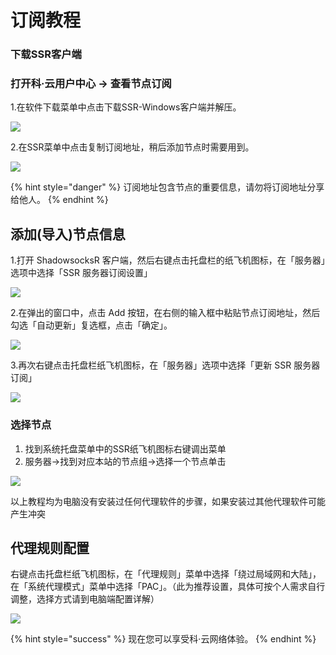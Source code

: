 # 订阅教程

### 下载SSR客户端

### **打开科·云用户中心 -&gt; 查看节点订阅** <a id="da-kai-pao-fu-yun-yong-hu-zhong-xin-cha-kan-jie-dian-ding-yue"></a>

1.在软件下载菜单中点击下载SSR-Windows客户端并解压。

![](https://puui.qpic.cn/fans_admin/0/3_1605723099_1571473752744/0)

2.在SSR菜单中点击复制订阅地址，稍后添加节点时需要用到。

![](https://ae01.alicdn.com/kf/H0f8c34254a4045ca9eb00fa0abf8a1d88.jpg)



{% hint style="danger" %}
订阅地址包含节点的重要信息，请勿将订阅地址分享给他人。
{% endhint %}

## 添加\(导入\)节点信息

1.打开 ShadowsocksR 客户端，然后右键点击托盘栏的纸飞机图标，在「服务器」选项中选择「SSR 服务器订阅设置」

![](https://ky8.me/images/c_win_5.png)

  
2.在弹出的窗口中，点击 Add 按钮，在右侧的输入框中粘贴节点订阅地址，然后勾选「自动更新」复选框，点击「确定」。

![](https://ky8.me/images/c_win_6.png)

3.再次右键点击托盘栏纸飞机图标，在「服务器」选项中选择「更新 SSR 服务器订阅」

![](https://ky8.me/images/c_win_7.png)

### 选择节点 <a id="&#x9009;&#x62E9;&#x8282;&#x70B9;"></a>

1. 找到系统托盘菜单中的SSR纸飞机图标右键调出菜单
2. 服务器-&gt;找到对应本站的节点组-&gt;选择一个节点单击

![](https://puui.qpic.cn/fans_admin/0/3_1605723099_1571474103067/0)


以上教程均为电脑没有安装过任何代理软件的步骤，如果安装过其他代理软件可能产生冲突

## 代理规则配置

右键点击托盘栏纸飞机图标，在「代理规则」菜单中选择「绕过局域网和大陆」，在「系统代理模式」菜单中选择「PAC」。（此为推荐设置，具体可按个人需求自行调整，选择方式请到电脑端配置详解）

![](https://puui.qpic.cn/fans_admin/0/3_1605723099_1571474825264/0)

{% hint style="success" %}
现在您可以享受科·云网络体验。
{% endhint %}

